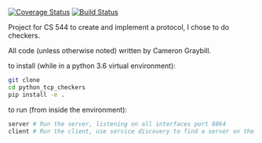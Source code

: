 [![Coverage Status](https://coveralls.io/repos/github/camerongraybill/python_tcp_checkers/badge.svg?branch=master&t=nD6nt1)](https://coveralls.io/github/camerongraybill/python_tcp_checkers?branch=master)
[![Build Status](https://travis-ci.com/camerongraybill/python_tcp_checkers.svg?token=KQVqfuFSqbWY8XyRnMuT&branch=master)](https://travis-ci.com/camerongraybill/python_tcp_checkers)

Project for CS 544 to create and implement a protocol, I chose to do checkers.

All code (unless otherwise noted) written by Cameron Graybill.

to install (while in a python 3.6 virtual environment):
```bash
git clone
cd python_tcp_checkers
pip install -e .
```

to run (from inside the environment):
```bash
server # Run the server, listening on all interfaces port 8864
client # Run the client, use service discovery to find a server on the local network
```


